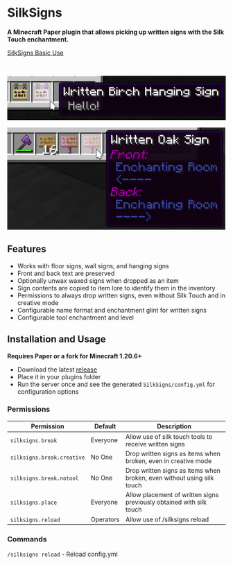 # SilkSigns

**A Minecraft Paper plugin that allows picking up written signs with the Silk Touch enchantment.**

[SilkSigns Basic Use](https://github.com/joshuaprince/SilkSigns/assets/16515311/e28c04b7-958e-47bd-89ad-5efaa06cf2a3)

<br/>
<p align="center">
  <img src=".github/img/item-hanging.png" alt="Written Birch Hanging Sign with text 'Hello!'" />
</p>
<p align="center">
  <img src=".github/img/item-frontback.png" alt="Written Oak Sign with both front and back text" />
</p>

## Features

* Works with floor signs, wall signs, and hanging signs
* Front and back text are preserved
* Optionally unwax waxed signs when dropped as an item
* Sign contents are copied to item lore to identify them in the inventory
* Permissions to always drop written signs, even without Silk Touch and in creative mode
* Configurable name format and enchantment glint for written signs
* Configurable tool enchantment and level

## Installation and Usage

**Requires Paper or a fork for Minecraft 1.20.6+**

* Download the latest [release](https://github.com/joshuaprince/SilkSigns/releases)
* Place it in your plugins folder
* Run the server once and see the generated `SilkSigns/config.yml` for configuration options

### Permissions

| Permission                 | Default   | Description                                                            |
|----------------------------|-----------|------------------------------------------------------------------------|
| `silksigns.break`          | Everyone  | Allow use of silk touch tools to receive written signs                 |
| `silksigns.break.creative` | No One    | Drop written signs as items when broken, even in creative mode         |
| `silksigns.break.notool`   | No One    | Drop written signs as items when broken, even without using silk touch |
| `silksigns.place`          | Everyone  | Allow placement of written signs previously obtained with silk touch   |
| `silksigns.reload`         | Operators | Allow use of /silksigns reload                                         |

### Commands

`/silksigns reload` - Reload config.yml
